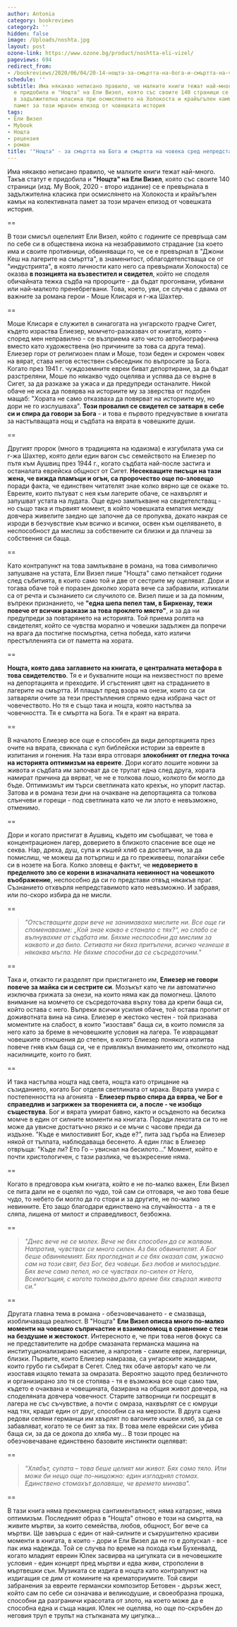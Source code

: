 ```yaml
---
author: Antonia
category: bookreviews
category2: ''
hidden: false
image: /Uploads/noshta.jpg
layout: post
ozone-link: https://www.ozone.bg/product/noshtta-eli-vizel/
pageviews: 694
redirect_from:
- /bookreviews/2020/06/04/20-14-нощта-за-смъртта-на-бога-и-смъртта-на-човека-сред-непредставимото-зло
schedule: ''
subtitle: Има някакво неписано правило, че малките книги тежат най-много. Такъв статут
  е придобила и "Нощта" на Ели Визел, която със своите 140 страници се е превърнала
  в задължителна класика при осмислянето на Холокоста и крайъгълен камък на колективната
  памет за този мрачен епизод от човешката история
tags:
- Ели Визел
- Mybook
- Нощта
- рецензия
- роман
title: '"Нощта" - за смъртта на Бога и смъртта на човека сред непредставимото зло'
---
```


Има някакво неписано правило, че малките книги тежат най-много. Такъв статут е придобила и **"Нощта" на Ели Визел**, която със своите 140 страници (изд. My Book, 2020 - второ издание) се е превърнала в задължителна класика при осмислянето на Холокоста и крайъгълен камък на колективната памет за този мрачен епизод от човешката история. 

\==

В този смисъл оцелелият Ели Визел, който с годините се превръща сам по себе си в обществена икона на незабравимото страдание (за което има и своите противници, обвиняващи го, че се е превърнал в "Джони Кеш на лагерите на смъртта", в знаменитост, облагодетелстваща се от "индустрията", в която личности като него са превърнали Холокоста) се оказва **в позицията на възвестител и свидетел**, който не споделя обичайната тежка съдба на пророците - да бъдат прогонвани, убивани или най-малкото пренебрегвани. Това, което, уви, се случва с двама от важните за романа герои - Моше Клисаря и г-жа Шахтер. 

\==

Моше Клисаря е служител в синагогата на унгарското градче Сигет, където израства Елиезер, момчето-разказвач от книгата, която - според мен неправилно - се възприема като чисто автобиографична вместо като художествена (но причините за това са друга тема). Елиезер гори от религиозен плам и Моше, този беден и скромен човек на вярат, става негов естествен събеседник по въпросите за Бога. Когато през 1941 г. чуждоземните евреи биват депортирани, за да бъдат разстреляни, Моше по някакво чудо оцелява и успява да се върне в Сигет, за да разкаже за ужаса и да предупреди останалите. Никой обаче не иска да повярва на историите му за зверства от подобен мащаб: "Хората не само отказваха да повярват на историите му, но дори не го изслушваха". **Този провалил се свидетел се затваря в себе си и спира да говори за Бога** - и това е първото предчувствие в книгата за настъпващата нощ и съдбата на вярата в човешките души. 

\==

Другият пророк (много в традицията на юдаизма) е изгубилата ума си г-жа Шахтер, която дели един вагон със семейството на Елиезер по пътя към Аушвиц през 1944 г., когато съдбата най-после застига и останалата еврейска общност от Сигет. **Несекващите писъци на тази жена, че вижда пламъци и огън, са пророчество още по-зловещо** поради факта, че единствен читателят знае колко вярно ще се окаже то. Евреите, които пътуват с нея към лагерите обаче, се нахвърлят и запушват устата на лудата. Още едно замлъкване на свидетелстващ - но също така и първият момент, в който човешката емпатия между довчера живелите заедно ще започне да се пропуква, докато накрая се изроди в безчувствие към всичко и всички, освен към оцеляването, в неспособност да мислиш за собствените си близки и да плачеш за собствения си баща. 

\==

Като контрапункт на това замлъкване в романа, на това символично запушване на устата, Ели Визел пише "Нощта" само петнайсет години след събитията, в които само той и две от сестрите му оцеляват. Дори и тогава обаче той е поразен доколко хората вече са забравили, изтикали са от речта и съзнанието си случилото се. Визел пише и за да помним, въпреки признанието, че **"една шепа пепел там, в Биркенау, тежи повече от всички разкази за това проклето място"**, и за да ни предупреди за повтарянето на историята. Той приема ролята на свидетелят, който се чувства морално и човешки задължен да попречи на врага да постигне посмъртна, сетна победа, като изличи престъпленията си от паметта на хората.

\==

**Нощта, която дава заглавието на книгата, е централната метафора в това свидетелство**. Тя е и буквалните нощи на неизвестност по време на депортацията и преходите. И сгъстеният цвят на страданието в лагерите на смъртта. И плащът пред взора на онези, които са си затваряли очите за тези престъпления спрямо една избрана част от човечеството. Но тя е също така и нощта, която настъпва за човечността. Тя е смъртта на Бога. Тя е краят на вярата.  

\==

В началото Елиезер все още е способен да види депортацията през очите на вярата, свикнала с куп библейски истории за евреите в изпитания и гонения. На тази вяра отговаря **злокобният от гледна точка на историята оптимизъм на евреите**. Дори когато лошите новини за живота и съдбата им започват да се трупат една след друга, хората намират причина да вярват, че не е толкова лошо, колкото би могло да бъде. Оптимизмът им търси светлината като крехък, но упорит ластар. Затова и в романа тези дни на очакване на депортацията са толкова слънчеви и горещи - под светлината като че ли злото е невъзможно, отменимо. 

\==

Дори и когато пристигат в Аушвиц, където им съобщават, че това е концентрационен лагер, доверието в близкото спасение все още не секва. Нар, дреха, душ, супа и къшей хляб са достатъчни, за да помислиш, че можеш да потърпиш и да го преживееш, полагайки себе си в нозете на Бога. Колко зловещ е фактът, че **недоверието в пределното зло се корени в изначалната невинност на човешкото въображение**, неспособно да си го представи отвъд някакъв праг. Съзнанието отхвърля непредставимото като невъзможно. И забравя, или по-скоро избира да не мисли. 

\==

> *"Отсъстващите дори вече не занимаваха мислите ни. Все още ги споменавахме: „Кой знае какво е станало с тях?“, но слабо се вълнувахме от съдбата им. Бяхме неспособни да мислим за каквото и да било. Сетивата ни бяха притъпени, всичко чезнеше в някаква мъгла. Не бяхме способни да се съсредоточим."*

\==

Така и, откакто ги разделят при пристигането им, **Елиезер не говори повече за майка си и сестрите си**. Мозъкът като че ли автоматично изключва грижата за онези, на които няма как да помогнеш. Цялото внимание на момчето се съсредоточава върху това да крепи баща си, който остава с него. Въпреки всички усилия обаче, той остава пропит от доживотната вина на сина. Елиезер е жестоко честен - той признава моментите на слабост, в които "изоставя" баща си, в които помисля за него като за бреме в нечовешките условия на лагера. Те извращават човешките отношения до степен, в която Елиезер понякога изпитва повече гняв към баща си, че е привлякъл вниманието им, отколкото над насилниците, които го бият. 

\==

И така настъпва нощта над света, нощта като отрицание на съзиданието, когато Бог отделя светлината от мрака. Вярата умира с постепенността на агонията - **Елиезер първо спира да вярва, че Бог е справедлив и загрижен за творенията си, а после - че изобщо съществува**. Бог и вярата умират бавно, както и осъденото на бесилка момче в един от силните моменти на книгата. Поради лекотата си то не може да увисне достатъчно рязко и се мъчи с часове преди да издъхне. "Къде е милостивият Бог, къде е?", пита зад гърба на Елиезер някой от тълпата, наблюдаваща бесенето. А един глас в Елиезер отвръща: "Къде ли? Ето Го – увиснал на бесилото…" Момент, който е почти христологичен, с тази разлика, че възкресение няма.

\==

Когато в предговора към книгата, който е не по-малко важен, Ели Визел се пита дали не е оцелял по чудо, той сам си отговаря, че ако това беше чудо, то небето би могло да го стори и за другите, не по-малко невинните. Ето защо благодари единствено на случайността - а тя е сляпа, лишена от милост и справедливост, безбожна.

\==

> *"Днес вече не се молех. Вече не бях способен да се жалвам. Напротив, чувствах се много силен. Аз бях обвинителят. А Бог беше обвиняемият. Бях прогледнал и се бях оказал сам, ужасно сам на този свят, без Бог, без човеци. Без любов и милосърдие. Бях вече само пепел, но се чувствах по-силен от Него, Всемогъщия, с когото толкова дълго време бях свързал живота си."*

\==

Другата главна тема в романа - обезчовечаването - е смазваща, изобличаваща реалност. В "Нощта" **Ели Визел описва много по-малко моменти на човешко съпричастие и взаимопомощ в сравнение с тези на бездушие и жестокост**. Интересното е, че при това негов фокус са не представителите на добре смазаната германска машина на институционализирано насилие, а напротив - самите евреи, лагерници, близки. Първите, които Елиезер намразва, са унгарските жандарми, които грубо ги събират в Сегет. След тях обаче авторът като че ли изоставя изцяло темата за омразата. Вероятно защото пред безличното и организирано зло тя се стопява - тя е възможна все още само там, където е очаквана и човещината, базирана на общия живот довчера, на споделяната довчера човечност. Старите затворници ги посрещат в лагера не със съчувствие, а почти с омраза, нахвърлят се с юмруци над тях, крадат един от друг, способни са на мерзости. В друга сцена редови селяни германци им хвърлят по вагоните къшеи хляб, за да се забавляват, когато те се бият за тях. В това меле еврейски син убива баща си, за да се докопа до хляба му... В този процес на обезчовечаване единствено базовите инстинкти оцеляват: 

\==

> *"Хлябът, супата – това беше целият ми живот. Бях само тяло. Или може би нещо още по-нищожно: един изгладнял стомах. Единствено стомахът долавяше, че времето минава".* 

\==

В тази книга няма прекомерна сантименталност, няма катарзис, няма оптимизъм. Последният образ в "Нощта" отново е този на смъртта, на живите мъртви, за които семейства, любов, общност, Бог вече са мъртви. Ще завърша с един от най-силните и съкрушително красиви моменти в книгата, в които - дори и Ели Визел да не го е допускал - все пак има надежда. Той се случва по време на похода към Бухенвалд, когато младият евреин Юлек засвирва на цигулката си в нечовешките условия - един концерт пред мъртви и едва живи, строполени в мъртвешки сън. Музиката се издига в нощта като контрапункт на издигащия се дим от комините на крематориумите. Той свири забранения за евреите германски композитор Бетовен - дързък жест, който сам по себе си означава и великодушие, и своеобразна прошка, способни да разграничи красотата от злото, на което може да е способна една и съща нация. Юлек не оцелява, но още по-скръбен до неговия труп е трупът на стъпканата му цигулка...
